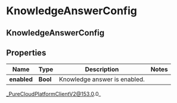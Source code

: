 # KnowledgeAnswerConfig

## KnowledgeAnswerConfig

## Properties

|Name | Type | Description | Notes|
|------------ | ------------- | ------------- | -------------|
| **enabled** | **Bool** | Knowledge answer is enabled. | |



_PureCloudPlatformClientV2@153.0.0_
